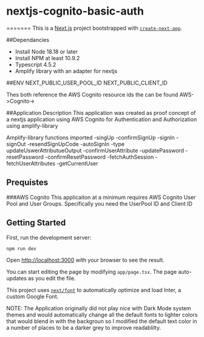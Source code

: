 
# nextjs-cognito-basic-auth
=======
This is a [Next.js](https://nextjs.org/) project bootstrapped with [`create-next-app`](https://github.com/vercel/next.js/tree/canary/packages/create-next-app).

##Dependancies
- Install Node 18.18 or later
- Install NPM at least 10.9.2 
- Typescript 4.5.2
- Amplify library with an adapter for nextjs
  
##ENV
NEXT_PUBLIC_USER_POOL_ID
NEXT_PUBLIC_CLIENT_ID

Thes both reference the AWS Cognito resource ids the can be found
AWS->Cognito->

##Application Description
This application was created as proof concept of a nextjs application using AWS Cognito for Authentication and Authorization using amplify-library

Amplify-library functions imported
-singUp
-confirmSignUp
-signIn
-signOut
-resendSignUpCode
-autoSignIn
-type updateUswerAttributueOutput
-confirmUserAttribute
-updatePassword
-resetPassword
-confirmResetPassword
-fetchAuthSession
-fetchUserAttributes
-getCurrentUser

## Prequistes
###AWS Cognito
This applicaiton at a minimum requires AWS Cognito User Pool and User Groups.
Specifically you need the UserPool ID and Client ID

## Getting Started

First, run the development server:

```bash
npm run dev

```
Open [http://localhost:3000](http://localhost:3000) with your browser to see the result.

You can start editing the page by modifying `app/page.tsx`. The page auto-updates as you edit the file.

This project uses [`next/font`](https://nextjs.org/docs/basic-features/font-optimization) to automatically optimize and load Inter, a custom Google Font.

NOTE: The Application originally did not play nice with Dark Mode system themes and would automatically change all the default fonts to lighter colors that would blend in with the backgroun so I modified the default text color in a number of places to be a darker grey to improve readablilty.




